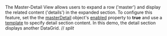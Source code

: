 The Master-Detail View allows users to expand a row ('master') and display the related content ('details') in the expanded section. To configure this feature, set the the [masterDetail](/Documentation/ApiReference/UI_Components/dxDataGrid/Configuration/masterDetail/) object's [enabled](/Documentation/ApiReference/UI_Components/dxDataGrid/Configuration/masterDetail/#enabled) property to **true** and use a [template](/Documentation/ApiReference/UI_Components/dxDataGrid/Configuration/masterDetail/#template) to specify detail section content. In this demo, the detail section displays another DataGrid.
// _split_
